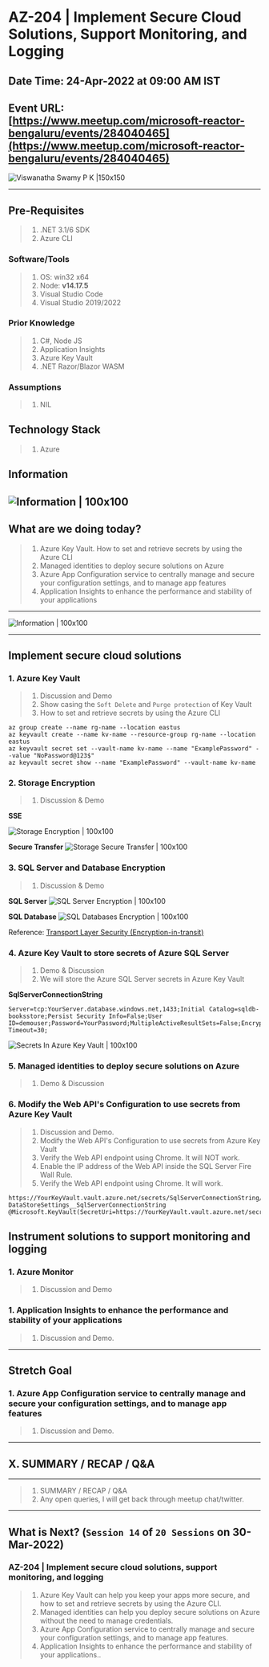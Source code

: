 # AZ-204 | Implement Secure Cloud Solutions, Support Monitoring, and Logging

## Date Time: 24-Apr-2022 at 09:00 AM IST

## Event URL: [https://www.meetup.com/microsoft-reactor-bengaluru/events/284040465](https://www.meetup.com/microsoft-reactor-bengaluru/events/284040465)

![Viswanatha Swamy P K |150x150](./Documentation/Images/ViswanathaSwamyPK.PNG)

---

## Pre-Requisites

> 1. .NET 3.1/6 SDK
> 1. Azure CLI

### Software/Tools

> 1. OS: win32 x64
> 1. Node: **v14.17.5**
> 1. Visual Studio Code
> 1. Visual Studio 2019/2022

### Prior Knowledge

> 1. C#, Node JS
> 1. Application Insights
> 1. Azure Key Vault
> 1. .NET Razor/Blazor WASM

### Assumptions

> 1. NIL

## Technology Stack

> 1. Azure

## Information

## ![Information | 100x100](./Documentation/Images/Information.PNG)

## What are we doing today?

> 1. Azure Key Vault. How to set and retrieve secrets by using the Azure CLI
> 1. Managed identities to deploy secure solutions on Azure
> 1. Azure App Configuration service to centrally manage and secure your configuration settings, and to manage app features
> 1. Application Insights to enhance the performance and stability of your applications

---

![Information | 100x100](./Documentation/Images/SeatBelt.PNG)

---

## Implement secure cloud solutions

### 1. Azure Key Vault 

> 1. Discussion and Demo
> 1. Show casing the `Soft Delete` and `Purge protection` of Key Vault
> 1. How to set and retrieve secrets by using the Azure CLI

```
az group create --name rg-name --location eastus
az keyvault create --name kv-name --resource-group rg-name --location eastus
az keyvault secret set --vault-name kv-name --name "ExamplePassword" --value "NoPassword@123$"
az keyvault secret show --name "ExamplePassword" --vault-name kv-name
```

### 2. Storage Encryption

> 1. Discussion & Demo

**SSE** 

![Storage Encryption | 100x100](./Documentation/Images/Storage_Encryption.PNG)

**Secure Transfer**
![Storage Secure Transfer | 100x100](./Documentation/Images/Storage_SecureTransfer.PNG)

### 3. SQL Server and Database Encryption

> 1. Discussion & Demo

**SQL Server**
![SQL Server Encryption | 100x100](./Documentation/Images/SQLServer_Encryption.PNG)

**SQL Database**
![SQL Databases Encryption | 100x100](./Documentation/Images/SQLDatabase_Encryption.PNG)

Reference: [Transport Layer Security (Encryption-in-transit)](https://docs.microsoft.com/en-us/azure/azure-sql/database/security-overview?view=azuresql#:~:text=SQL%20Database%2C%20SQL%20Managed%20Instance%2C%20and%20Azure%20Synapse%20Analytics%20enforce,TrustServerCertificate%20in%20the%20connection%20string.)

### 4. Azure Key Vault to store secrets of Azure SQL Server

> 1. Demo & Discussion
> 1. We will store the Azure SQL Server secrets in Azure Key Vault

**SqlServerConnectionString**

```
Server=tcp:YourServer.database.windows.net,1433;Initial Catalog=sqldb-booksstore;Persist Security Info=False;User ID=demouser;Password=YourPassword;MultipleActiveResultSets=False;Encrypt=True;TrustServerCertificate=False;Connection Timeout=30;
```

![Secrets In Azure Key Vault | 100x100](./Documentation/Images/SecretsInAzureKeyVault.PNG)

### 5. Managed identities to deploy secure solutions on Azure

> 1. Demo & Discussion

### 6. Modify the Web API's Configuration to use secrets from Azure Key Vault

> 1. Discussion and Demo.
> 1. Modify the Web API's Configuration to use secrets from Azure Key Vault
> 1. Verify the Web API endpoint using Chrome. It will NOT work.
> 1. Enable the IP address of the Web API inside the SQL Server Fire Wall Rule.
> 1. Verify the Web API endpoint using Chrome. It will work.

```
https://YourKeyVault.vault.azure.net/secrets/SqlServerConnectionString/5038a0ac6f2c4dc6adb0098517c09253
DataStoreSettings__SqlServerConnectionString
@Microsoft.KeyVault(SecretUri=https://YourKeyVault.vault.azure.net/secrets/SqlServerConnectionString/5038a0ac6f2c4dc6adb0098517c09253)
```

## Instrument solutions to support monitoring and logging

### 1. Azure Monitor

> 1. Discussion and Demo

### 1. Application Insights to enhance the performance and stability of your applications

> 1. Discussion and Demo.

---

## Stretch Goal

### 1. Azure App Configuration service to centrally manage and secure your configuration settings, and to manage app features
> 1. Discussion and Demo.

---

## X. SUMMARY / RECAP / Q&A

---

> 1. SUMMARY / RECAP / Q&A
> 2. Any open queries, I will get back through meetup chat/twitter.

---

## What is Next? (`Session 14` of `20 Sessions` on 30-Mar-2022)

### AZ-204 | Implement secure cloud solutions, support monitoring, and logging

> 1. Azure Key Vault can help you keep your apps more secure, and how to set and retrieve secrets by using the Azure CLI.
> 1. Managed identities can help you deploy secure solutions on Azure without the need to manage credentials.
> 1. Azure App Configuration service to centrally manage and secure your configuration settings, and to manage app features.
> 1. Application Insights to enhance the performance and stability of your applications..

